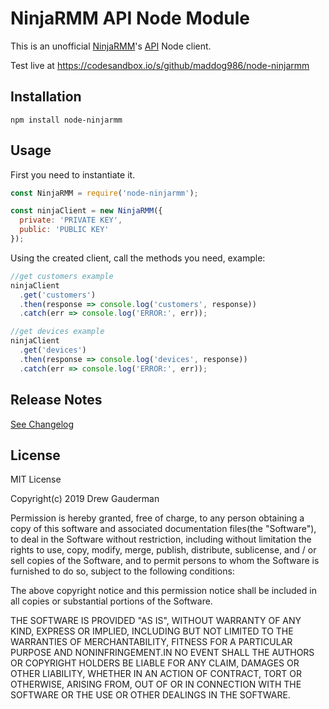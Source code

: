 # NinjaRMM API Node Module

This is an unofficial [NinjaRMM](https://ninjarmm.com)'s [API](https://ninjaresources.s3.amazonaws.com/PublicApi/0.1.2/NinjaRMM%20Public%20API%20v0.1.2.pdf) Node client.

Test live at https://codesandbox.io/s/github/maddog986/node-ninjarmm

## Installation

```
npm install node-ninjarmm
```

## Usage

First you need to instantiate it.

```javascript
const NinjaRMM = require('node-ninjarmm');

const ninjaClient = new NinjaRMM({
  private: 'PRIVATE KEY',
  public: 'PUBLIC KEY'
});
```

Using the created client, call the methods you need, example:

```javascript
//get customers example
ninjaClient
  .get('customers')
  .then(response => console.log('customers', response))
  .catch(err => console.log('ERROR:', err));

//get devices example
ninjaClient
  .get('devices')
  .then(response => console.log('devices', response))
  .catch(err => console.log('ERROR:', err));
```

## Release Notes

[See Changelog](https://github.com/maddog986/node-ninjarmm/blob/master/CHANGELOG.md)

## License

MIT License

Copyright(c) 2019 Drew Gauderman

Permission is hereby granted, free of charge, to any person obtaining a copy of this software and associated documentation files(the "Software"), to deal in the Software without restriction, including without limitation the rights to use, copy, modify, merge, publish, distribute, sublicense, and / or sell copies of the Software, and to permit persons to whom the Software is furnished to do so, subject to the following conditions:

The above copyright notice and this permission notice shall be included in all copies or substantial portions of the Software.

THE SOFTWARE IS PROVIDED "AS IS", WITHOUT WARRANTY OF ANY KIND, EXPRESS OR IMPLIED, INCLUDING BUT NOT LIMITED TO THE WARRANTIES OF MERCHANTABILITY, FITNESS FOR A PARTICULAR PURPOSE AND NONINFRINGEMENT.IN NO EVENT SHALL THE AUTHORS OR COPYRIGHT HOLDERS BE LIABLE FOR ANY CLAIM, DAMAGES OR OTHER LIABILITY, WHETHER IN AN ACTION OF CONTRACT, TORT OR OTHERWISE, ARISING FROM, OUT OF OR IN CONNECTION WITH THE SOFTWARE OR THE USE OR OTHER DEALINGS IN THE SOFTWARE.
